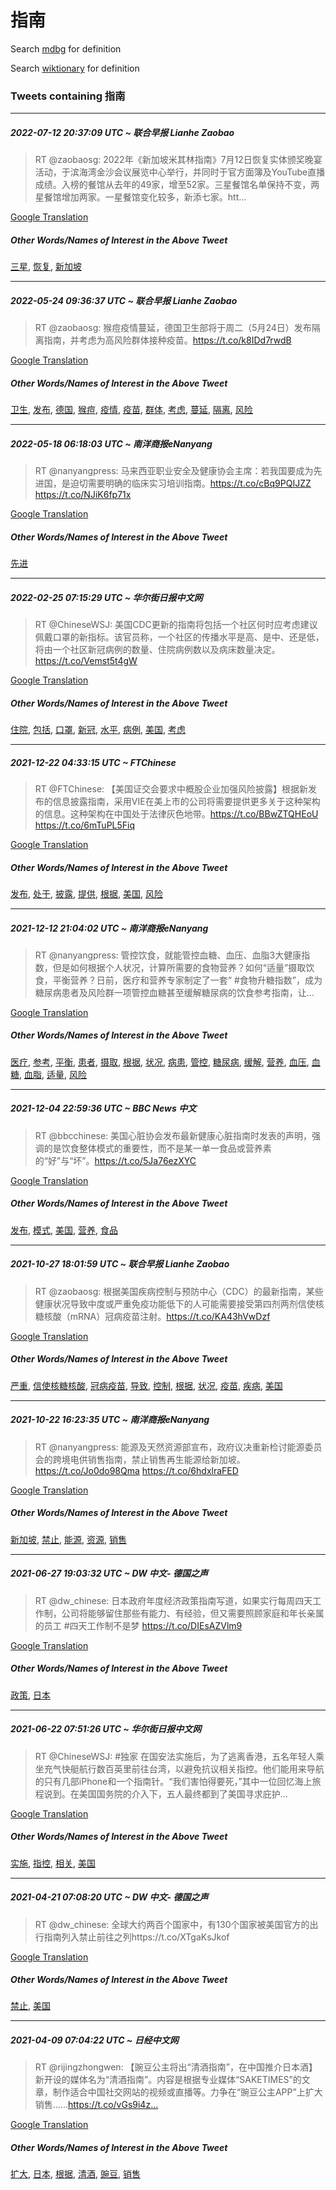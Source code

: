 # 指南

Search [mdbg](https://www.mdbg.net/chinese/dictionary?page=worddict&wdrst=0&wdqb=指南) for definition

Search [wiktionary](https://en.wiktionary.org/wiki/指南) for definition

### Tweets containing 指南

___
##### 2022-07-12 20:37:09 UTC ~ 联合早报 Lianhe Zaobao
> RT @zaobaosg: 2022年《新加坡米其林指南》7月12日恢复实体颁奖晚宴活动，于滨海湾金沙会议展览中心举行，并同时于官方面簿及YouTube直播成绩。入榜的餐馆从去年的49家，增至52家。三星餐馆名单保持不变，两星餐馆增加两家。一星餐馆变化较多，新添七家。htt…

[Google Translation](https://translate.google.com/?hi=en&tab=TT&sl=zh-CN&tl=en&op=translate&text=RT+%40zaobaosg%3A+2022%E5%B9%B4%E3%80%8A%E6%96%B0%E5%8A%A0%E5%9D%A1%E7%B1%B3%E5%85%B6%E6%9E%97%E6%8C%87%E5%8D%97%E3%80%8B7%E6%9C%8812%E6%97%A5%E6%81%A2%E5%A4%8D%E5%AE%9E%E4%BD%93%E9%A2%81%E5%A5%96%E6%99%9A%E5%AE%B4%E6%B4%BB%E5%8A%A8%EF%BC%8C%E4%BA%8E%E6%BB%A8%E6%B5%B7%E6%B9%BE%E9%87%91%E6%B2%99%E4%BC%9A%E8%AE%AE%E5%B1%95%E8%A7%88%E4%B8%AD%E5%BF%83%E4%B8%BE%E8%A1%8C%EF%BC%8C%E5%B9%B6%E5%90%8C%E6%97%B6%E4%BA%8E%E5%AE%98%E6%96%B9%E9%9D%A2%E7%B0%BF%E5%8F%8AYouTube%E7%9B%B4%E6%92%AD%E6%88%90%E7%BB%A9%E3%80%82%E5%85%A5%E6%A6%9C%E7%9A%84%E9%A4%90%E9%A6%86%E4%BB%8E%E5%8E%BB%E5%B9%B4%E7%9A%8449%E5%AE%B6%EF%BC%8C%E5%A2%9E%E8%87%B352%E5%AE%B6%E3%80%82%E4%B8%89%E6%98%9F%E9%A4%90%E9%A6%86%E5%90%8D%E5%8D%95%E4%BF%9D%E6%8C%81%E4%B8%8D%E5%8F%98%EF%BC%8C%E4%B8%A4%E6%98%9F%E9%A4%90%E9%A6%86%E5%A2%9E%E5%8A%A0%E4%B8%A4%E5%AE%B6%E3%80%82%E4%B8%80%E6%98%9F%E9%A4%90%E9%A6%86%E5%8F%98%E5%8C%96%E8%BE%83%E5%A4%9A%EF%BC%8C%E6%96%B0%E6%B7%BB%E4%B8%83%E5%AE%B6%E3%80%82htt%E2%80%A6)
##### Other Words/Names of Interest in the Above Tweet
[三星](三星.md), [恢复](恢复.md), [新加坡](新加坡.md)
___
##### 2022-05-24 09:36:37 UTC ~ 联合早报 Lianhe Zaobao
> RT @zaobaosg: 猴痘疫情蔓延，德国卫生部将于周二（5月24日）发布隔离指南，并考虑为高风险群体接种疫苗。https://t.co/k8IDd7rwdB

[Google Translation](https://translate.google.com/?hi=en&tab=TT&sl=zh-CN&tl=en&op=translate&text=RT+%40zaobaosg%3A+%E7%8C%B4%E7%97%98%E7%96%AB%E6%83%85%E8%94%93%E5%BB%B6%EF%BC%8C%E5%BE%B7%E5%9B%BD%E5%8D%AB%E7%94%9F%E9%83%A8%E5%B0%86%E4%BA%8E%E5%91%A8%E4%BA%8C%EF%BC%885%E6%9C%8824%E6%97%A5%EF%BC%89%E5%8F%91%E5%B8%83%E9%9A%94%E7%A6%BB%E6%8C%87%E5%8D%97%EF%BC%8C%E5%B9%B6%E8%80%83%E8%99%91%E4%B8%BA%E9%AB%98%E9%A3%8E%E9%99%A9%E7%BE%A4%E4%BD%93%E6%8E%A5%E7%A7%8D%E7%96%AB%E8%8B%97%E3%80%82https%3A%2F%2Ft.co%2Fk8IDd7rwdB)
##### Other Words/Names of Interest in the Above Tweet
[卫生](卫生.md), [发布](发布.md), [德国](德国.md), [猴痘](猴痘.md), [疫情](疫情.md), [疫苗](疫苗.md), [群体](群体.md), [考虑](考虑.md), [蔓延](蔓延.md), [隔离](隔离.md), [风险](风险.md)
___
##### 2022-05-18 06:18:03 UTC ~ 南洋商报eNanyang
> RT @nanyangpress: 马来西亚职业安全及健康协会主席：若我国要成为先进国，是迫切需要明确的临床实习培训指南。https://t.co/cBq9PQIJZZ https://t.co/NJiK6fp71x

[Google Translation](https://translate.google.com/?hi=en&tab=TT&sl=zh-CN&tl=en&op=translate&text=RT+%40nanyangpress%3A+%E9%A9%AC%E6%9D%A5%E8%A5%BF%E4%BA%9A%E8%81%8C%E4%B8%9A%E5%AE%89%E5%85%A8%E5%8F%8A%E5%81%A5%E5%BA%B7%E5%8D%8F%E4%BC%9A%E4%B8%BB%E5%B8%AD%EF%BC%9A%E8%8B%A5%E6%88%91%E5%9B%BD%E8%A6%81%E6%88%90%E4%B8%BA%E5%85%88%E8%BF%9B%E5%9B%BD%EF%BC%8C%E6%98%AF%E8%BF%AB%E5%88%87%E9%9C%80%E8%A6%81%E6%98%8E%E7%A1%AE%E7%9A%84%E4%B8%B4%E5%BA%8A%E5%AE%9E%E4%B9%A0%E5%9F%B9%E8%AE%AD%E6%8C%87%E5%8D%97%E3%80%82https%3A%2F%2Ft.co%2FcBq9PQIJZZ+https%3A%2F%2Ft.co%2FNJiK6fp71x)
##### Other Words/Names of Interest in the Above Tweet
[先进](先进.md)
___
##### 2022-02-25 07:15:29 UTC ~ 华尔街日报中文网
> RT @ChineseWSJ: 美国CDC更新的指南将包括一个社区何时应考虑建议佩戴口罩的新指标。该官员称，一个社区的传播水平是高、是中、还是低，将由一个社区新冠病例的数量、住院病例数以及病床数量决定。https://t.co/Vemst5t4gW

[Google Translation](https://translate.google.com/?hi=en&tab=TT&sl=zh-CN&tl=en&op=translate&text=RT+%40ChineseWSJ%3A+%E7%BE%8E%E5%9B%BDCDC%E6%9B%B4%E6%96%B0%E7%9A%84%E6%8C%87%E5%8D%97%E5%B0%86%E5%8C%85%E6%8B%AC%E4%B8%80%E4%B8%AA%E7%A4%BE%E5%8C%BA%E4%BD%95%E6%97%B6%E5%BA%94%E8%80%83%E8%99%91%E5%BB%BA%E8%AE%AE%E4%BD%A9%E6%88%B4%E5%8F%A3%E7%BD%A9%E7%9A%84%E6%96%B0%E6%8C%87%E6%A0%87%E3%80%82%E8%AF%A5%E5%AE%98%E5%91%98%E7%A7%B0%EF%BC%8C%E4%B8%80%E4%B8%AA%E7%A4%BE%E5%8C%BA%E7%9A%84%E4%BC%A0%E6%92%AD%E6%B0%B4%E5%B9%B3%E6%98%AF%E9%AB%98%E3%80%81%E6%98%AF%E4%B8%AD%E3%80%81%E8%BF%98%E6%98%AF%E4%BD%8E%EF%BC%8C%E5%B0%86%E7%94%B1%E4%B8%80%E4%B8%AA%E7%A4%BE%E5%8C%BA%E6%96%B0%E5%86%A0%E7%97%85%E4%BE%8B%E7%9A%84%E6%95%B0%E9%87%8F%E3%80%81%E4%BD%8F%E9%99%A2%E7%97%85%E4%BE%8B%E6%95%B0%E4%BB%A5%E5%8F%8A%E7%97%85%E5%BA%8A%E6%95%B0%E9%87%8F%E5%86%B3%E5%AE%9A%E3%80%82https%3A%2F%2Ft.co%2FVemst5t4gW)
##### Other Words/Names of Interest in the Above Tweet
[住院](住院.md), [包括](包括.md), [口罩](口罩.md), [新冠](新冠.md), [水平](水平.md), [病例](病例.md), [美国](美国.md), [考虑](考虑.md)
___
##### 2021-12-22 04:33:15 UTC ~ FTChinese
> RT @FTChinese: 【美国证交会要求中概股企业加强风险披露】根据新发布的信息披露指南，采用VIE在美上市的公司将需要提供更多关于这种架构的信息。这种架构在中国处于法律灰色地带。https://t.co/BBwZTQHEoU https://t.co/6mTuPL5Fiq

[Google Translation](https://translate.google.com/?hi=en&tab=TT&sl=zh-CN&tl=en&op=translate&text=RT+%40FTChinese%3A+%E3%80%90%E7%BE%8E%E5%9B%BD%E8%AF%81%E4%BA%A4%E4%BC%9A%E8%A6%81%E6%B1%82%E4%B8%AD%E6%A6%82%E8%82%A1%E4%BC%81%E4%B8%9A%E5%8A%A0%E5%BC%BA%E9%A3%8E%E9%99%A9%E6%8A%AB%E9%9C%B2%E3%80%91%E6%A0%B9%E6%8D%AE%E6%96%B0%E5%8F%91%E5%B8%83%E7%9A%84%E4%BF%A1%E6%81%AF%E6%8A%AB%E9%9C%B2%E6%8C%87%E5%8D%97%EF%BC%8C%E9%87%87%E7%94%A8VIE%E5%9C%A8%E7%BE%8E%E4%B8%8A%E5%B8%82%E7%9A%84%E5%85%AC%E5%8F%B8%E5%B0%86%E9%9C%80%E8%A6%81%E6%8F%90%E4%BE%9B%E6%9B%B4%E5%A4%9A%E5%85%B3%E4%BA%8E%E8%BF%99%E7%A7%8D%E6%9E%B6%E6%9E%84%E7%9A%84%E4%BF%A1%E6%81%AF%E3%80%82%E8%BF%99%E7%A7%8D%E6%9E%B6%E6%9E%84%E5%9C%A8%E4%B8%AD%E5%9B%BD%E5%A4%84%E4%BA%8E%E6%B3%95%E5%BE%8B%E7%81%B0%E8%89%B2%E5%9C%B0%E5%B8%A6%E3%80%82https%3A%2F%2Ft.co%2FBBwZTQHEoU+https%3A%2F%2Ft.co%2F6mTuPL5Fiq)
##### Other Words/Names of Interest in the Above Tweet
[发布](发布.md), [处于](处于.md), [披露](披露.md), [提供](提供.md), [根据](根据.md), [美国](美国.md), [风险](风险.md)
___
##### 2021-12-12 21:04:02 UTC ~ 南洋商报eNanyang
> RT @nanyangpress: 管控饮食，就能管控血糖、血压、血脂3大健康指数，但是如何根据个人状况，计算所需要的食物营养？如何“适量”摄取饮食，平衡营养？日前，医疗和营养专家制定了一套“ #食物升糖指数”，成为糖尿病患者及风险群一项管控血糖甚至缓解糖尿病的饮食参考指南，让…

[Google Translation](https://translate.google.com/?hi=en&tab=TT&sl=zh-CN&tl=en&op=translate&text=RT+%40nanyangpress%3A+%E7%AE%A1%E6%8E%A7%E9%A5%AE%E9%A3%9F%EF%BC%8C%E5%B0%B1%E8%83%BD%E7%AE%A1%E6%8E%A7%E8%A1%80%E7%B3%96%E3%80%81%E8%A1%80%E5%8E%8B%E3%80%81%E8%A1%80%E8%84%823%E5%A4%A7%E5%81%A5%E5%BA%B7%E6%8C%87%E6%95%B0%EF%BC%8C%E4%BD%86%E6%98%AF%E5%A6%82%E4%BD%95%E6%A0%B9%E6%8D%AE%E4%B8%AA%E4%BA%BA%E7%8A%B6%E5%86%B5%EF%BC%8C%E8%AE%A1%E7%AE%97%E6%89%80%E9%9C%80%E8%A6%81%E7%9A%84%E9%A3%9F%E7%89%A9%E8%90%A5%E5%85%BB%EF%BC%9F%E5%A6%82%E4%BD%95%E2%80%9C%E9%80%82%E9%87%8F%E2%80%9D%E6%91%84%E5%8F%96%E9%A5%AE%E9%A3%9F%EF%BC%8C%E5%B9%B3%E8%A1%A1%E8%90%A5%E5%85%BB%EF%BC%9F%E6%97%A5%E5%89%8D%EF%BC%8C%E5%8C%BB%E7%96%97%E5%92%8C%E8%90%A5%E5%85%BB%E4%B8%93%E5%AE%B6%E5%88%B6%E5%AE%9A%E4%BA%86%E4%B8%80%E5%A5%97%E2%80%9C+%23%E9%A3%9F%E7%89%A9%E5%8D%87%E7%B3%96%E6%8C%87%E6%95%B0%E2%80%9D%EF%BC%8C%E6%88%90%E4%B8%BA%E7%B3%96%E5%B0%BF%E7%97%85%E6%82%A3%E8%80%85%E5%8F%8A%E9%A3%8E%E9%99%A9%E7%BE%A4%E4%B8%80%E9%A1%B9%E7%AE%A1%E6%8E%A7%E8%A1%80%E7%B3%96%E7%94%9A%E8%87%B3%E7%BC%93%E8%A7%A3%E7%B3%96%E5%B0%BF%E7%97%85%E7%9A%84%E9%A5%AE%E9%A3%9F%E5%8F%82%E8%80%83%E6%8C%87%E5%8D%97%EF%BC%8C%E8%AE%A9%E2%80%A6)
##### Other Words/Names of Interest in the Above Tweet
[医疗](医疗.md), [参考](参考.md), [平衡](平衡.md), [患者](患者.md), [摄取](摄取.md), [根据](根据.md), [状况](状况.md), [病患](病患.md), [管控](管控.md), [糖尿病](糖尿病.md), [缓解](缓解.md), [营养](营养.md), [血压](血压.md), [血糖](血糖.md), [血脂](血脂.md), [适量](适量.md), [风险](风险.md)
___
##### 2021-12-04 22:59:36 UTC ~ BBC News 中文
> RT @bbcchinese: 美国心脏协会发布最新健康心脏指南时发表的声明，强调的是饮食整体模式的重要性，而不是某一单一食品或营养素的“好”与“坏”。https://t.co/5Ja76ezXYC

[Google Translation](https://translate.google.com/?hi=en&tab=TT&sl=zh-CN&tl=en&op=translate&text=RT+%40bbcchinese%3A+%E7%BE%8E%E5%9B%BD%E5%BF%83%E8%84%8F%E5%8D%8F%E4%BC%9A%E5%8F%91%E5%B8%83%E6%9C%80%E6%96%B0%E5%81%A5%E5%BA%B7%E5%BF%83%E8%84%8F%E6%8C%87%E5%8D%97%E6%97%B6%E5%8F%91%E8%A1%A8%E7%9A%84%E5%A3%B0%E6%98%8E%EF%BC%8C%E5%BC%BA%E8%B0%83%E7%9A%84%E6%98%AF%E9%A5%AE%E9%A3%9F%E6%95%B4%E4%BD%93%E6%A8%A1%E5%BC%8F%E7%9A%84%E9%87%8D%E8%A6%81%E6%80%A7%EF%BC%8C%E8%80%8C%E4%B8%8D%E6%98%AF%E6%9F%90%E4%B8%80%E5%8D%95%E4%B8%80%E9%A3%9F%E5%93%81%E6%88%96%E8%90%A5%E5%85%BB%E7%B4%A0%E7%9A%84%E2%80%9C%E5%A5%BD%E2%80%9D%E4%B8%8E%E2%80%9C%E5%9D%8F%E2%80%9D%E3%80%82https%3A%2F%2Ft.co%2F5Ja76ezXYC)
##### Other Words/Names of Interest in the Above Tweet
[发布](发布.md), [模式](模式.md), [美国](美国.md), [营养](营养.md), [食品](食品.md)
___
##### 2021-10-27 18:01:59 UTC ~ 联合早报 Lianhe Zaobao
> RT @zaobaosg: 根据美国疾病控制与预防中心（CDC）的最新指南，某些健康状况导致中度或严重免疫功能低下的人可能需要接受第四剂两剂信使核糖核酸（mRNA）冠病疫苗注射。https://t.co/KA43hVwDzf

[Google Translation](https://translate.google.com/?hi=en&tab=TT&sl=zh-CN&tl=en&op=translate&text=RT+%40zaobaosg%3A+%E6%A0%B9%E6%8D%AE%E7%BE%8E%E5%9B%BD%E7%96%BE%E7%97%85%E6%8E%A7%E5%88%B6%E4%B8%8E%E9%A2%84%E9%98%B2%E4%B8%AD%E5%BF%83%EF%BC%88CDC%EF%BC%89%E7%9A%84%E6%9C%80%E6%96%B0%E6%8C%87%E5%8D%97%EF%BC%8C%E6%9F%90%E4%BA%9B%E5%81%A5%E5%BA%B7%E7%8A%B6%E5%86%B5%E5%AF%BC%E8%87%B4%E4%B8%AD%E5%BA%A6%E6%88%96%E4%B8%A5%E9%87%8D%E5%85%8D%E7%96%AB%E5%8A%9F%E8%83%BD%E4%BD%8E%E4%B8%8B%E7%9A%84%E4%BA%BA%E5%8F%AF%E8%83%BD%E9%9C%80%E8%A6%81%E6%8E%A5%E5%8F%97%E7%AC%AC%E5%9B%9B%E5%89%82%E4%B8%A4%E5%89%82%E4%BF%A1%E4%BD%BF%E6%A0%B8%E7%B3%96%E6%A0%B8%E9%85%B8%EF%BC%88mRNA%EF%BC%89%E5%86%A0%E7%97%85%E7%96%AB%E8%8B%97%E6%B3%A8%E5%B0%84%E3%80%82https%3A%2F%2Ft.co%2FKA43hVwDzf)
##### Other Words/Names of Interest in the Above Tweet
[严重](严重.md), [信使核糖核酸](信使核糖核酸.md), [冠病疫苗](冠病疫苗.md), [导致](导致.md), [控制](控制.md), [根据](根据.md), [状况](状况.md), [疫苗](疫苗.md), [疾病](疾病.md), [美国](美国.md)
___
##### 2021-10-22 16:23:35 UTC ~ 南洋商报eNanyang
> RT @nanyangpress: 能源及天然资源部宣布，政府议决重新检讨能源委员会的跨境电供销售指南，禁止销售再生能源给新加坡。https://t.co/Jo0do98Qma https://t.co/6hdxlraFED

[Google Translation](https://translate.google.com/?hi=en&tab=TT&sl=zh-CN&tl=en&op=translate&text=RT+%40nanyangpress%3A+%E8%83%BD%E6%BA%90%E5%8F%8A%E5%A4%A9%E7%84%B6%E8%B5%84%E6%BA%90%E9%83%A8%E5%AE%A3%E5%B8%83%EF%BC%8C%E6%94%BF%E5%BA%9C%E8%AE%AE%E5%86%B3%E9%87%8D%E6%96%B0%E6%A3%80%E8%AE%A8%E8%83%BD%E6%BA%90%E5%A7%94%E5%91%98%E4%BC%9A%E7%9A%84%E8%B7%A8%E5%A2%83%E7%94%B5%E4%BE%9B%E9%94%80%E5%94%AE%E6%8C%87%E5%8D%97%EF%BC%8C%E7%A6%81%E6%AD%A2%E9%94%80%E5%94%AE%E5%86%8D%E7%94%9F%E8%83%BD%E6%BA%90%E7%BB%99%E6%96%B0%E5%8A%A0%E5%9D%A1%E3%80%82https%3A%2F%2Ft.co%2FJo0do98Qma+https%3A%2F%2Ft.co%2F6hdxlraFED)
##### Other Words/Names of Interest in the Above Tweet
[新加坡](新加坡.md), [禁止](禁止.md), [能源](能源.md), [资源](资源.md), [销售](销售.md)
___
##### 2021-06-27 19:03:32 UTC ~ DW 中文- 德国之声
> RT @dw_chinese: 日本政府年度经济政策指南写道，如果实行每周四天工作制，公司将能够留住那些有能力、有经验，但又需要照顾家庭和年长亲属的员工 #四天工作制不是梦  https://t.co/DIEsAZVlm9

[Google Translation](https://translate.google.com/?hi=en&tab=TT&sl=zh-CN&tl=en&op=translate&text=RT+%40dw_chinese%3A+%E6%97%A5%E6%9C%AC%E6%94%BF%E5%BA%9C%E5%B9%B4%E5%BA%A6%E7%BB%8F%E6%B5%8E%E6%94%BF%E7%AD%96%E6%8C%87%E5%8D%97%E5%86%99%E9%81%93%EF%BC%8C%E5%A6%82%E6%9E%9C%E5%AE%9E%E8%A1%8C%E6%AF%8F%E5%91%A8%E5%9B%9B%E5%A4%A9%E5%B7%A5%E4%BD%9C%E5%88%B6%EF%BC%8C%E5%85%AC%E5%8F%B8%E5%B0%86%E8%83%BD%E5%A4%9F%E7%95%99%E4%BD%8F%E9%82%A3%E4%BA%9B%E6%9C%89%E8%83%BD%E5%8A%9B%E3%80%81%E6%9C%89%E7%BB%8F%E9%AA%8C%EF%BC%8C%E4%BD%86%E5%8F%88%E9%9C%80%E8%A6%81%E7%85%A7%E9%A1%BE%E5%AE%B6%E5%BA%AD%E5%92%8C%E5%B9%B4%E9%95%BF%E4%BA%B2%E5%B1%9E%E7%9A%84%E5%91%98%E5%B7%A5+%23%E5%9B%9B%E5%A4%A9%E5%B7%A5%E4%BD%9C%E5%88%B6%E4%B8%8D%E6%98%AF%E6%A2%A6++https%3A%2F%2Ft.co%2FDIEsAZVlm9)
##### Other Words/Names of Interest in the Above Tweet
[政策](政策.md), [日本](日本.md)
___
##### 2021-06-22 07:51:26 UTC ~ 华尔街日报中文网
> RT @ChineseWSJ: #独家 在国安法实施后，为了逃离香港，五名年轻人乘坐充气快艇航行数百英里前往台湾，以避免抗议相关指控。他们能用来导航的只有几部iPhone和一个指南针。“我们害怕得要死，”其中一位回忆海上旅程说到。在美国国务院的介入下，五人最终都到了美国寻求庇护…

[Google Translation](https://translate.google.com/?hi=en&tab=TT&sl=zh-CN&tl=en&op=translate&text=RT+%40ChineseWSJ%3A+%23%E7%8B%AC%E5%AE%B6+%E5%9C%A8%E5%9B%BD%E5%AE%89%E6%B3%95%E5%AE%9E%E6%96%BD%E5%90%8E%EF%BC%8C%E4%B8%BA%E4%BA%86%E9%80%83%E7%A6%BB%E9%A6%99%E6%B8%AF%EF%BC%8C%E4%BA%94%E5%90%8D%E5%B9%B4%E8%BD%BB%E4%BA%BA%E4%B9%98%E5%9D%90%E5%85%85%E6%B0%94%E5%BF%AB%E8%89%87%E8%88%AA%E8%A1%8C%E6%95%B0%E7%99%BE%E8%8B%B1%E9%87%8C%E5%89%8D%E5%BE%80%E5%8F%B0%E6%B9%BE%EF%BC%8C%E4%BB%A5%E9%81%BF%E5%85%8D%E6%8A%97%E8%AE%AE%E7%9B%B8%E5%85%B3%E6%8C%87%E6%8E%A7%E3%80%82%E4%BB%96%E4%BB%AC%E8%83%BD%E7%94%A8%E6%9D%A5%E5%AF%BC%E8%88%AA%E7%9A%84%E5%8F%AA%E6%9C%89%E5%87%A0%E9%83%A8iPhone%E5%92%8C%E4%B8%80%E4%B8%AA%E6%8C%87%E5%8D%97%E9%92%88%E3%80%82%E2%80%9C%E6%88%91%E4%BB%AC%E5%AE%B3%E6%80%95%E5%BE%97%E8%A6%81%E6%AD%BB%EF%BC%8C%E2%80%9D%E5%85%B6%E4%B8%AD%E4%B8%80%E4%BD%8D%E5%9B%9E%E5%BF%86%E6%B5%B7%E4%B8%8A%E6%97%85%E7%A8%8B%E8%AF%B4%E5%88%B0%E3%80%82%E5%9C%A8%E7%BE%8E%E5%9B%BD%E5%9B%BD%E5%8A%A1%E9%99%A2%E7%9A%84%E4%BB%8B%E5%85%A5%E4%B8%8B%EF%BC%8C%E4%BA%94%E4%BA%BA%E6%9C%80%E7%BB%88%E9%83%BD%E5%88%B0%E4%BA%86%E7%BE%8E%E5%9B%BD%E5%AF%BB%E6%B1%82%E5%BA%87%E6%8A%A4%E2%80%A6)
##### Other Words/Names of Interest in the Above Tweet
[实施](实施.md), [指控](指控.md), [相关](相关.md), [美国](美国.md)
___
##### 2021-04-21 07:08:20 UTC ~ DW 中文- 德国之声
> RT @dw_chinese: 全球大约两百个国家中，有130个国家被美国官方的出行指南列入禁止前往之列https://t.co/XTgaKsJkof

[Google Translation](https://translate.google.com/?hi=en&tab=TT&sl=zh-CN&tl=en&op=translate&text=RT+%40dw_chinese%3A+%E5%85%A8%E7%90%83%E5%A4%A7%E7%BA%A6%E4%B8%A4%E7%99%BE%E4%B8%AA%E5%9B%BD%E5%AE%B6%E4%B8%AD%EF%BC%8C%E6%9C%89130%E4%B8%AA%E5%9B%BD%E5%AE%B6%E8%A2%AB%E7%BE%8E%E5%9B%BD%E5%AE%98%E6%96%B9%E7%9A%84%E5%87%BA%E8%A1%8C%E6%8C%87%E5%8D%97%E5%88%97%E5%85%A5%E7%A6%81%E6%AD%A2%E5%89%8D%E5%BE%80%E4%B9%8B%E5%88%97https%3A%2F%2Ft.co%2FXTgaKsJkof)
##### Other Words/Names of Interest in the Above Tweet
[禁止](禁止.md), [美国](美国.md)
___
##### 2021-04-09 07:04:22 UTC ~ 日经中文网
> RT @rijingzhongwen: 【豌豆公主将出“清酒指南”，在中国推介日本酒】新开设的媒体名为“清酒指南”。内容是根据专业媒体“SAKETIMES”的文章，制作适合中国社交网站的视频或直播等。力争在“豌豆公主APP”上扩大销售……https://t.co/vGs9i4z…

[Google Translation](https://translate.google.com/?hi=en&tab=TT&sl=zh-CN&tl=en&op=translate&text=RT+%40rijingzhongwen%3A+%E3%80%90%E8%B1%8C%E8%B1%86%E5%85%AC%E4%B8%BB%E5%B0%86%E5%87%BA%E2%80%9C%E6%B8%85%E9%85%92%E6%8C%87%E5%8D%97%E2%80%9D%EF%BC%8C%E5%9C%A8%E4%B8%AD%E5%9B%BD%E6%8E%A8%E4%BB%8B%E6%97%A5%E6%9C%AC%E9%85%92%E3%80%91%E6%96%B0%E5%BC%80%E8%AE%BE%E7%9A%84%E5%AA%92%E4%BD%93%E5%90%8D%E4%B8%BA%E2%80%9C%E6%B8%85%E9%85%92%E6%8C%87%E5%8D%97%E2%80%9D%E3%80%82%E5%86%85%E5%AE%B9%E6%98%AF%E6%A0%B9%E6%8D%AE%E4%B8%93%E4%B8%9A%E5%AA%92%E4%BD%93%E2%80%9CSAKETIMES%E2%80%9D%E7%9A%84%E6%96%87%E7%AB%A0%EF%BC%8C%E5%88%B6%E4%BD%9C%E9%80%82%E5%90%88%E4%B8%AD%E5%9B%BD%E7%A4%BE%E4%BA%A4%E7%BD%91%E7%AB%99%E7%9A%84%E8%A7%86%E9%A2%91%E6%88%96%E7%9B%B4%E6%92%AD%E7%AD%89%E3%80%82%E5%8A%9B%E4%BA%89%E5%9C%A8%E2%80%9C%E8%B1%8C%E8%B1%86%E5%85%AC%E4%B8%BBAPP%E2%80%9D%E4%B8%8A%E6%89%A9%E5%A4%A7%E9%94%80%E5%94%AE%E2%80%A6%E2%80%A6https%3A%2F%2Ft.co%2FvGs9i4z%E2%80%A6)
##### Other Words/Names of Interest in the Above Tweet
[扩大](扩大.md), [日本](日本.md), [根据](根据.md), [清酒](清酒.md), [豌豆](豌豆.md), [销售](销售.md)
